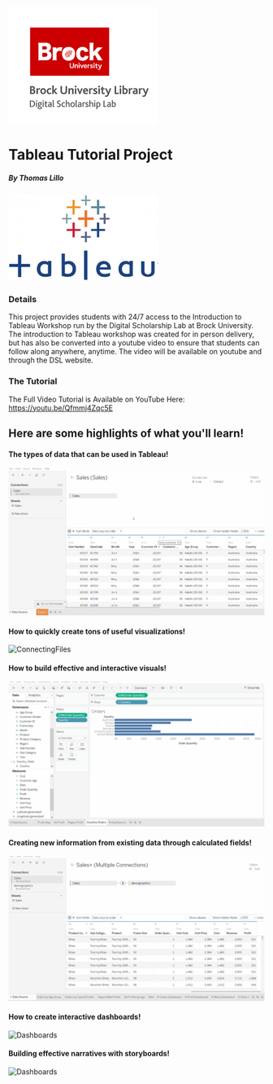 ![DSL Logo][dsllogo]

# Tableau Tutorial Project
##### By Thomas Lillo

![Tableau][tablogo]

### Details

This project provides students with 24/7 access to the Introduction to Tableau Workshop run by the Digital Scholarship Lab at Brock University. The introduction to Tableau workshop was created for in person delivery, but has also be converted into a youtube video to ensure that students can follow along anywhere, anytime. The video will be available on youtube and through the DSL website.

### The Tutorial

The Full Video Tutorial is Available on YouTube Here: https://youtu.be/Qfmmj4Zqc5E

## Here are some highlights of what you'll learn!

#### The types of data that can be used in Tableau!

![ConnectingFiles](assets/images/ConnectingFiles.gif)

#### How to quickly create tons of useful visualizations!

![ConnectingFiles](assets/images/Profitchallenge.gif)

#### How to build effective and interactive visuals!

![ConnectingFiles](assets/images/ImprovingVisualizations.gif)

#### Creating new information from existing data through calculated fields!

![ConnectingFiles](assets/images/CalculatedFields.gif)

#### How to create interactive dashboards!

![Dashboards](assets/images/profitsdashboard.gif)

#### Building effective narratives with storyboards!

![Dashboards](assets/images/CreatingStories.gif)

<!--- Please use reference style images so that it is easier to update pictures later --->

[dsllogo]: dsl_logo.png
[tablogo]: Tableau-logo.jpg
